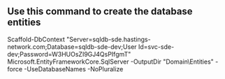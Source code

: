 ## Use this command to create the database entities
 Scaffold-DbContext "Server=sqldb-sde.hastings-network.com;Database=sqldb-sde-dev;User Id=svc-sde-dev;Password=W3HUOsZI9GJ4QsPIfgmT" Microsoft.EntityFrameworkCore.SqlServer -OutputDir "Domain\Entities" -force -UseDatabaseNames -NoPluralize